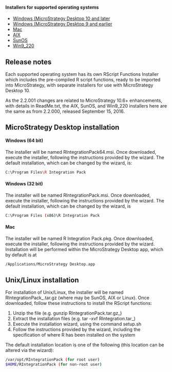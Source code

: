 #### Installers for supported operating systems
* [Windows (MicroStrategy Desktop 10 and later][win10]
* [Windows (MicroStrategy Desktop 9 and earlier][win9]
* [Mac][mac]
* [AIX][aix]
* [SunOS][sunos]
* [Win9_220][win9220]



## Release notes
Each supported operating system has its own RScript Functions Installer which includes the pre-compiled R script functions, ready to be imported into MicroStrategy, with separate installers for use with MicroStrategy Desktop 10.

As the 2.2.001 changes are related to MicroStrategy 10.6+ enhancements, with details in ReadMe.txt, the AIX, SunOS, and Win9_220 installers here are the same as from 2.2.000, released September 15, 2016.

## MicroStrategy Desktop installation
#### Windows (64 bit)
The installer will be named RIntegrationPack64.msi. Once downloaded, execute the installer, following the instructions provided by the wizard. The default installation, which can be changed by the wizard, is:
```sh
C:\Program Files\R Integration Pack
```

#### Windows (32 bit)
The installer will be named RIntegrationPack.msi. Once downloaded, execute the installer, following the instructions provided by the wizard. The default installation, which can be changed by the wizard, is
```sh
C:\Program Files (x86)\R Integration Pack
```


#### Mac
The installer will be named R Integration Pack.pkg. Once downloaded, execute the installer, following the instructions provided by the wizard.
Installation will be performed within the MicroStrategy Desktop app, which by default is at 
```sh
/Applications/MicroStrategy Desktop.app
```


## Unix/Linux installation
For installation of Unix/Linux, the installer will be named RIntegrationPack_<OS>.tar.gz (where <OS> may be SunOS, AIX or Linux). Once downloaded, follow these instructions to install the RScript functions:
1. Unzip the file (e.g. gunzip RIntegrationPack<OS>.tar.gz_)
2. Extract the installation files (e.g. tar -xvf RIntegration<OS>.tar_)
3. Execute the installation wizard, using the command setup.sh
4. Follow the instructions provided by the wizard, including the specification of where R has been installed on the system


The default installation location is one of the following (this location can be altered via the wizard):
```sh
/var/opt/RIntegrationPack (for root user)
$HOME/RIntegrationPack (for non-root user)
```



[mac]: <https://github.com/MicroStrategy/RIntegrationPack/blob/master/installers/R%20Integration%20Pack.pkg>
[win9]: <https://github.com/MicroStrategy/RIntegrationPack/blob/master/installers/RIntegrationPack.msi>
[win10]: <https://github.com/MicroStrategy/RIntegrationPack/blob/master/installers/RIntegrationPack64.msi>
[aix]: <https://github.com/MicroStrategy/RIntegrationPack/blob/master/installers/RIntegrationPack_AIX.tar.gz>
[sunos]: <https://github.com/MicroStrategy/RIntegrationPack/blob/master/installers/RIntegrationPack_SunOS.tar.gz>
[win9220]: <https://github.com/MicroStrategy/RIntegrationPack/blob/master/installers/RIntegrationPack.msi>
